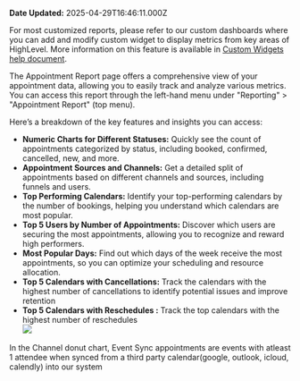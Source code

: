 **Date Updated:** 2025-04-29T16:46:11.000Z

  
For most customized reports, please refer to our custom dashboards where you can add and modify custom widget to display metrics from key areas of HighLevel. More information on this feature is available in [Custom Widgets help document](https://help.gohighlevel.com/support/solutions/articles/155000001212-feature-document-custom-widgets).

  
The Appointment Report page offers a comprehensive view of your appointment data, allowing you to easily track and analyze various metrics. You can access this report through the left-hand menu under "Reporting" > "Appointment Report" (top menu). 

  
Here’s a breakdown of the key features and insights you can access:

* **Numeric Charts for Different Statuses:** Quickly see the count of appointments categorized by status, including booked, confirmed, cancelled, new, and more.
* **Appointment Sources and Channels:** Get a detailed split of appointments based on different channels and sources, including funnels and users.
* **Top Performing Calendars:** Identify your top-performing calendars by the number of bookings, helping you understand which calendars are most popular.
* **Top 5 Users by Number of Appointments:** Discover which users are securing the most appointments, allowing you to recognize and reward high performers.
* **Most Popular Days:** Find out which days of the week receive the most appointments, so you can optimize your scheduling and resource allocation.
* **Top 5 Calendars with Cancellations:** Track the calendars with the highest number of cancellations to identify potential issues and improve retention
* **Top 5 Calendars with Reschedules :** Track the top calendars with the highest number of reschedules  
![](https://s3.amazonaws.com/cdn.freshdesk.com/data/helpdesk/attachments/production/155045833666/original/IWozw0yYbxnJAX7OphOK_2A_WXKoyedpqQ.png?1745925358)

  
In the Channel donut chart, Event Sync appointments are events with atleast 1 attendee when synced from a third party calendar(google, outlook, icloud, calendly) into our system
  
  